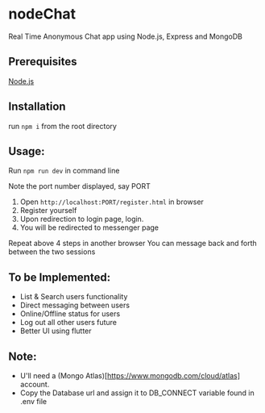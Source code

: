 # nodeChat

Real Time Anonymous Chat app using Node.js, Express and MongoDB

## Prerequisites

[Node.js](https://nodejs.org/en/download/)

## Installation

run `npm i` from the root directory

## Usage:

Run `npm run dev` in command line

Note the port number displayed, say PORT

1. Open `http://localhost:PORT/register.html` in browser
2. Register yourself
3. Upon redirection to login page, login.
4. You will be redirected to messenger page

Repeat above 4 steps in another browser
You can message back and forth between the two sessions

## To be Implemented:

* List & Search users functionality
* Direct messaging between users
* Online/Offline status for users
* Log out all other users future
* Better UI using flutter

## Note:
* U'll need a (Mongo Atlas)[https://www.mongodb.com/cloud/atlas] account.
* Copy the Database url and assign it to DB_CONNECT variable found in .env file
